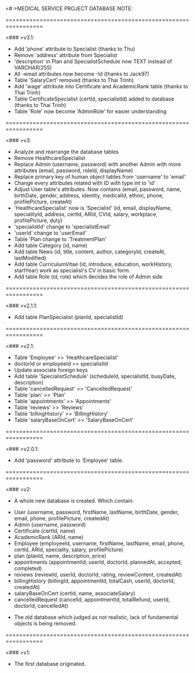 <# >MEDICAL SERVICE PROJECT DATABASE NOTE:

=================================================================

<### >v3.1:

- Add 'phone' attribute to Specialist (thanks to Thu)
- Remove 'address' attribute from Specialist
- 'description' in Plan and SpecialistSchedule now TEXT instead of VARCHAR(255)
- All -email attributes now become -Id (thanks to Jack97)
- Table 'SalaryCert' removed (thanks to Thai Trinh)
- Add 'wage' attribute into Certificate and AcademicRank table (thanks to Thai Trinh)
- Table CertificateSpecialist (certId, specialistId) added to database (thanks to Thai Trinh)
- Table 'Role' now become 'AdminRole' for easier understanding

=================================================================

<### >v3:

- Analyze and rearrange the database tables
- Remove HealthcareSpecialist
- Replace Admin (username, password) with another Admin with more attributes (email, password, roleId, displayName)
- Replace primary key of human object tables from 'username' to 'email'
- Change every attributes related with ID with type int to 'id'
- Adjust User table's attributes. Now contains (email, password, name, birthDate, gender, address, identity, medicalId, ethnic, phone, profilePicture, createAt)
- 'HealthcareSpecialist' now is 'Specialist' (id, email, displayName, specialityId, address, certId, ARId, CVId, salary, workplace, profilePicture, duty)
- 'specialistId' change to 'specialistEmail'
- 'userId' change to 'userEmail'
- Table 'Plan change to 'TreatmentPlan'
- Add table Category (id, name)
- Add table News (id, title, content, author, categoryId, createAt, lastModified)
- Add table CurriculumVitae (id, introduce, education, workHistory, startYear) work as specialist's CV in basic form.
- Add table Role (id, role) which decides the role of Admin side

=================================================================

<### >v2.1.1:

- Add table PlanSpecialist (planId, specialistId)

=================================================================

<### >v2.1:

- Table 'Employee' >> 'HealthcareSpecialist'
- doctorId or employeeId >> specialistId
- Update associate foreign keys
- Add table 'SpecialistSchedule' (scheduleId, specialistId, busyDate, description)
- Table 'cancelledRequest' >> 'CancelledRequest'
- Table 'plan' >> 'Plan'
- Table 'appointments' >> 'Appointments'
- Table 'reviews' >> 'Reviews'
- Table 'billingHistory' >> 'BillingHistory'
- Table 'salaryBaseOnCert' >> 'SalaryBaseOnCert'

=================================================================

<### >v2.0.1:

- Add 'password' attribute to 'Employee' table.


=================================================================

<### >v2:

- A whole new database is created. Which contain:
+ User (username, password, firstName, lastName, birthDate, gender, email, phone, profilePicture, createdAt)
+ Admin (username, password)
+ Certificate (certId, name)
+ AcademicRank (ARId, name)
+ Employee (employeeId, username, firstName, lastName, email, phone, certId, ARId, speciality, salary, profilePicture)
+ plan (planId, name, description, price)
+ appointments (appointmentId, userId, doctorId, plannedAt, accepted, completed)
+ reviews (reviewId, userId, doctorId, rating, reviewContent, createdAt)
+ billingHistory (billingId, appointmentId, totalCash, userId, doctorId, createdAt)
+ salaryBaseOnCert (certId, name, associateSalary)
+ cancelledRequest (cancelId, appointmentId, totalRefund, userId, doctorId, cancelledAt)
- The old database which judged as not realistic, lack of fundamental objects is being removed.

=================================================================

<### >v1:

- The first database originated.
